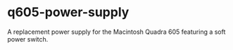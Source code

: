 # q605-power-supply
A replacement power supply for the Macintosh Quadra 605 featuring a soft power switch.
